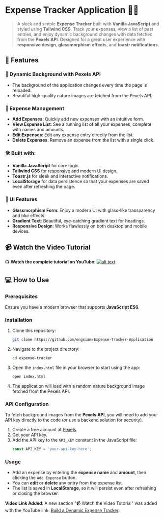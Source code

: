 # Expense Tracker Application 🧾💸

> A sleek and simple **Expense Tracker** built with **Vanilla JavaScript** and styled using **Tailwind CSS**. Track your expenses, view a list of past entries, and enjoy dynamic background changes with data fetched from the **Pexels API**. Designed for a great user experience with **responsive design**, **glassmorphism effects**, and **toastr notifications**.

## 🚀 Features

### 🌟 Dynamic Background with Pexels API
- The background of the application changes every time the page is reloaded.
- Beautiful high-quality nature images are fetched from the Pexels API.
  
### 📝 Expense Management
- **Add Expenses**: Quickly add new expenses with an intuitive form.
- **View Expense List**: See a running list of all your expenses, complete with names and amounts.
- **Edit Expenses**: Edit any expense entry directly from the list.
- **Delete Expenses**: Remove an expense from the list with a single click.
  
### 🛠️ Built with:
- **Vanilla JavaScript** for core logic.
- **Tailwind CSS** for responsive and modern UI design.
- **Toastr.js** for sleek and interactive notifications.
- **LocalStorage** for data persistence so that your expenses are saved even after refreshing the page.

### 🌈 UI Features
- **Glassmorphism Form**: Enjoy a modern UI with glass-like transparency and blur effects.
- **Gradient Text**: Beautiful, eye-catching gradient text for headings.
- **Responsive Design**: Works flawlessly on both desktop and mobile devices.
  
## 📹 Watch the Video Tutorial

📺 **Watch the complete tutorial on YouTube**: [![alt text](https://www.youtube.com/embed/SXYdBaZ4WFk)](https://www.youtube.com/embed/SXYdBaZ4WFk)


## 💻 How to Use

### Prerequisites
Ensure you have a modern browser that supports **JavaScript ES6**.

### Installation

1. Clone this repository:
    ```bash
    git clone https://github.com/engsiam/Expense-Tracker-Application
    ```

2. Navigate to the project directory:
    ```bash
    cd expense-tracker
    ```

3. Open the `index.html` file in your browser to start using the app:
    ```bash
    open index.html
    ```

4. The application will load with a random nature background image fetched from the Pexels API.

### API Configuration
To fetch background images from the **Pexels API**, you will need to add your API key directly to the code (or use a backend solution for security).

1. Create a free account at [Pexels](https://www.pexels.com/api/).
2. Get your API key.
3. Add the API key to the `API_KEY` constant in the JavaScript file:
    ```javascript
    const API_KEY = 'your-api-key-here';
    ```

### Usage

- Add an expense by entering the **expense name** and **amount**, then clicking the `Add Expense` button.
- You can **edit** or **delete** any entry from the expense list.
- The list is saved in **LocalStorage**, so it will persist even after refreshing or closing the browser.


**Video Link Added**: A new section "📹 Watch the Video Tutorial" was added with the YouTube link: [Build a Dynamic Expense Tracker](https://youtu.be/SXYdBaZ4WFk).



